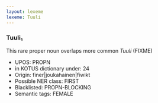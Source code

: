 ```yaml
---
layout: lexeme
lexeme: Tuuli
---
```


###  Tuuli₁

This rare proper noun overlaps more common *Tuuli* (FIXME)
* UPOS:  PROPN
* in KOTUS dictionary under:  24
* Origin:  finer|joukahainen|fiwikt
* Possible NER class:  FIRST
* Blacklisted:  PROPN-BLOCKING
* Semantic tags:  FEMALE

